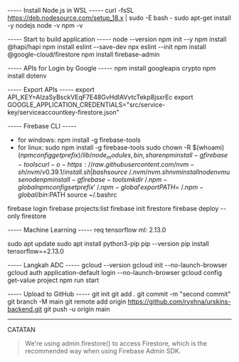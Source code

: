 ----- Install Node.js in WSL -----
curl -fsSL https://deb.nodesource.com/setup_18.x | sudo -E bash -
sudo apt-get install -y nodejs
node -v
npm -v

----- Start to build application -----
node --version
npm init --y
npm install @hapi/hapi
npm install eslint --save-dev
npx eslint --init
npm install @google-cloud/firestore
npm install firebase-admin

----- APIs for Login by Google -----
npm install googleapis crypto
npm install dotenv

----- Export APIs -----
export API_KEY=AIzaSyBsckVEqF7E48GvHdIAVvtcTekp8jsxrEc
export GOOGLE_APPLICATION_CREDENTIALS="src/service-key/serviceaccountkey-firestore.json"

----- Firebase CLI -----
- for windows: npm install -g firebase-tools 
- for linux: sudo npm install -g firebase-tools
  sudo chown -R $(whoami) $(npm config get prefix)/{lib/node_modules,bin,share}
  npm install -g firebase-tools
  curl -o- https://raw.githubusercontent.com/nvm-sh/nvm/v0.39.1/install.sh | bash
  source ~/.nvm/nvm.sh
  nvm install node
  nvm use node
  npm install -g firebase-tools
  mkdir ~/.npm-global
  npm config set prefix '~/.npm-global'
  export PATH=~/.npm-global/bin:$PATH
  source ~/.bashrc

firebase login
firebase projects:list
firebase init firestore
firebase deploy --only firestore

----- Machine Learning -----
req tensorflow ml: 2.13.0

sudo apt update
sudo apt install python3-pip
pip --version
pip install tensorflow==2.13.0

----- Langkah ADC -----
gcloud --version
gcloud init --no-launch-browser
gcloud auth application-default login --no-launch-browser
gcloud config get-value project
npm run start

----- Upload to GitHub -----
git init
git add .
git commit -m "second commit"
git branch -M main
git remote add origin https://github.com/ryxhna/urskins-backend.git
git push -u origin main


------------------------------
CATATAN
> We're using admin.firestore() to access Firestore, which is the recommended way when using Firebase Admin SDK.